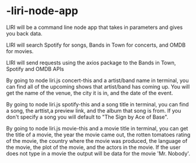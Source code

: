 # -liri-node-app

LIRI will be a command line node app that takes in parameters and gives you back data.

LIRI will search Spotify for songs, Bands in Town for concerts, and OMDB for movies.

LIRI will send requests using the axios package to the Bands in Town, Spotify and OMDB APIs

By going to node liri.js concert-this and a artist/band name in terminal, you can find all of the upcoming shows that artist/band has coming up.  You will get the name of the venue, the city it is in, and the date of the event.

By going to node liri.js spotify-this and a song title in terminal, you can find a song, the arttist,a preview link, and the album that song is from.  If you don't specify a song you will default to "The Sign by Ace of Base".

By going to node liri.js movie-this and a movie title in terminal, you can get the title of a movie, the year the movie came out, the rotten tomatoes rating of the movie, the country where the movie was produced, the language of the movie, the plot of the movie, and the actors in the movie.  If the user does not type in a movie the output will be data for the movie 'Mr. Nobody'.







